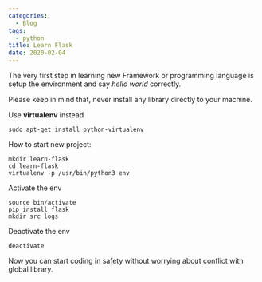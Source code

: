 ```yaml
---
categories:
  - Blog
tags:
  - python
title: Learn Flask
date: 2020-02-04
---
```



The very first step in learning new Framework or programming
language is setup the environment and say *hello world* correctly.

Please keep in mind that, never install any library directly to your machine.

Use **virtualenv** instead
```
sudo apt-get install python-virtualenv
```

How to start new project:

```
mkdir learn-flask
cd learn-flask
virtualenv -p /usr/bin/python3 env
```

Activate the env

```
source bin/activate
pip install flask
mkdir src logs
```

Deactivate the env

```
deactivate
```
Now you can start coding in safety without worrying about conflict with global library.